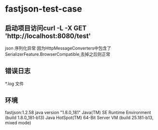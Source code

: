 # fastjson-test-case

## 启动项目访问curl -L -X GET 'http://localhost:8080/test'
 
json 序列化异常
因为HttpMessageConverters中包含了SerializerFeature.BrowserCompatible,去掉之后则正常

## 错误日志
*.log 文件

## 环境
fastjson:1.2.58
java version "1.8.0_181"
Java(TM) SE Runtime Environment (build 1.8.0_181-b13)
Java HotSpot(TM) 64-Bit Server VM (build 25.181-b13, mixed mode)
